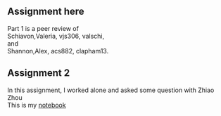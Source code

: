 ## Assignment here
Part 1 is a peer review of     
Schiavon,Valeria, vjs306, valschi,     
and     
Shannon,Alex, acs882, clapham13.
             
## Assignment 2
In this assignment, I worked alone and asked some question with Zhiao Zhou    
This is my [notebook](https://raw.githubusercontent.com/hx517/PUI2017_hx517/master/HW9_hx517/geopandas_census_hx517.ipynb)
